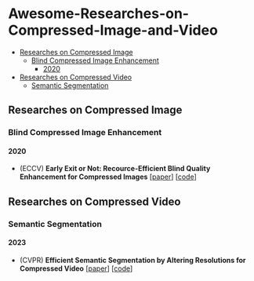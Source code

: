 # Awesome-Researches-on-Compressed-Image-and-Video
- [Researches on Compressed Image](#researches-on-compressed-image)
  - [Blind Compressed Image Enhancement](#blind-compressed-image-enhancement)
      - [2020](#2020)
- [Researches on Compressed Video](#researches-on-compressed-video)
  - [Semantic Segmentation](#semantic-segmentation)

## Researches on Compressed Image
### Blind Compressed Image Enhancement
#### 2020
- (ECCV) **Early Exit or Not: Recource-Efficient Blind Quality Enhancement for Compressed Images** [[paper](https://arxiv.org/pdf/2006.16581.pdf)] [[code](https://github.com/RyanXingQL/RBQE)]
## Researches on Compressed Video
### Semantic Segmentation
#### 2023
- (CVPR) **Efficient Semantic Segmentation by Altering Resolutions for Compressed Video** [[paper](https://openaccess.thecvf.com/content/CVPR2023/papers/Hu_Efficient_Semantic_Segmentation_by_Altering_Resolutions_for_Compressed_Videos_CVPR_2023_paper.pdf)]
  [[code](https://github.com/THU-LYJ-Lab/AR-Seg)]
